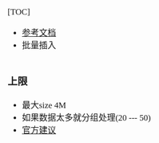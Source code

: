 <span  style="font-family: Simsun,serif; font-size: 17px; ">

[TOC]

- [参考文档](https://blog.csdn.net/huanghanqian/article/details/83177178)
- 批量插入

~~~

~~~

### 上限

- 最大size 4M
- 如果数据太多就分组处理(20 --- 50)
- [官方建议](https://mybatis.org/mybatis-dynamic-sql/docs/insert.html)

~~~

~~~

</span>